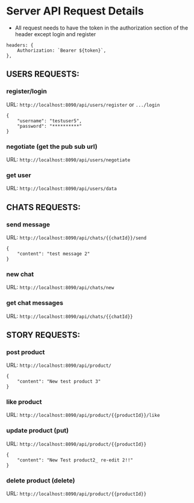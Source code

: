 # Server API Request Details

-   All request needs to have the token in the authorization section of the header
    except login and register

```
headers: {
    Authorization: `Bearer ${token}`,
},
```

## USERS REQUESTS:

### register/login

URL: `http://localhost:8090/api/users/register` or `.../login`

```
{
    "username": "testuser5",
    "password": "**********"
}
```

### negotiate (get the pub sub url)

URL: `http://localhost:8090/api/users/negotiate`

### get user

URL: `http://localhost:8090/api/users/data`

## CHATS REQUESTS:

### send message

URL: `http://localhost:8090/api/chats/{{chatId}}/send`

```
{
    "content": "test message 2"
}
```

### new chat

URL: `http://localhost:8090/api/chats/new`

### get chat messages

URL: `http://localhost:8090/api/chats/{{chatId}}`

## STORY REQUESTS:

### post product

URL: `http://localhost:8090/api/product/`

```
{
    "content": "New test product 3"
}
```

### like product

URL: `http://localhost:8090/api/product/{{productId}}/like`

### update product (put)

URL: `http://localhost:8090/api/product/{{productId}}`

```
{
    "content": "New Test product2_ re-edit 2!!"
}
```

### delete product (delete)

URL: `http://localhost:8090/api/product/{{productId}}`

